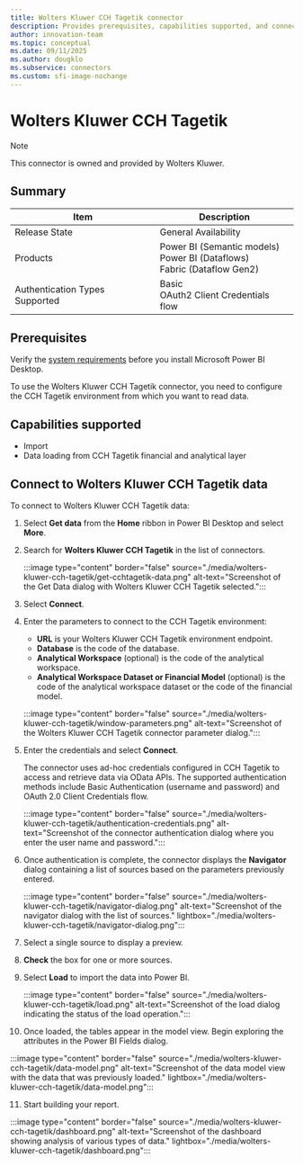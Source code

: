```yaml
---
title: Wolters Kluwer CCH Tagetik connector
description: Provides prerequisites, capabilities supported, and connection instructions to your Wolters Kluwer CCH Tagetik data.
author: innovation-team
ms.topic: conceptual
ms.date: 09/11/2025
ms.author: dougklo
ms.subservice: connectors
ms.custom: sfi-image-nochange
---
```


# Wolters Kluwer CCH Tagetik

>[!Note]
>This connector is owned and provided by Wolters Kluwer.

## Summary

| Item | Description |
| ---- | ----------- |
| Release State | General Availability |
| Products | Power BI (Semantic models)<br/>Power BI (Dataflows)<br/>Fabric (Dataflow Gen2) |
| Authentication Types Supported | Basic<br/>OAuth2 Client Credentials flow |

## Prerequisites

Verify the [system requirements](https://www.microsoft.com/download/details.aspx?id=58494) before you install Microsoft Power BI Desktop.

To use the Wolters Kluwer CCH Tagetik connector, you need to configure the CCH Tagetik environment from which you want to read data.

## Capabilities supported

* Import
* Data loading from CCH Tagetik financial and analytical layer

## Connect to Wolters Kluwer CCH Tagetik data

To connect to Wolters Kluwer CCH Tagetik data:

1. Select **Get data** from the **Home** ribbon in Power BI Desktop and select **More**.
2. Search for **Wolters Kluwer CCH Tagetik** in the list of connectors.

   :::image type="content" border="false" source="./media/wolters-kluwer-cch-tagetik/get-cchtagetik-data.png" alt-text="Screenshot of the Get Data dialog with Wolters Kluwer CCH Tagetik selected.":::

3. Select **Connect**.
4. Enter the parameters to connect to the CCH Tagetik environment:

   * **URL** is your Wolters Kluwer CCH Tagetik environment endpoint.
   * **Database** is the code of the database.
   * **Analytical Workspace** (optional) is the code of the analytical workspace.
   * **Analytical Workspace Dataset or Financial Model** (optional) is the code of the analytical workspace dataset or the code of the financial model.

   :::image type="content" border="false" source="./media/wolters-kluwer-cch-tagetik/window-parameters.png" alt-text="Screenshot of the Wolters Kluwer CCH Tagetik connector parameter dialog.":::

5. Enter the credentials and select **Connect**.

   The connector uses ad-hoc credentials configured in CCH Tagetik to access and retrieve data via OData APIs. The supported authentication methods include Basic Authentication (username and password) and OAuth 2.0 Client Credentials flow.

   :::image type="content" border="false" source="./media/wolters-kluwer-cch-tagetik/authentication-credentials.png" alt-text="Screenshot of the connector authentication dialog where you enter the user name and password.":::

6. Once authentication is complete, the connector displays the **Navigator** dialog containing a list of sources based on the parameters previously entered.

   :::image type="content" border="false" source="./media/wolters-kluwer-cch-tagetik/navigator-dialog.png" alt-text="Screenshot of the navigator dialog with the list of sources." lightbox="./media/wolters-kluwer-cch-tagetik/navigator-dialog.png":::
   
7. Select a single source to display a preview.
8. **Check** the box for one or more sources.
9. Select **Load** to import the data into Power BI. 

   :::image type="content" border="false" source="./media/wolters-kluwer-cch-tagetik/load.png" alt-text="Screenshot of the load dialog indicating the status of the load operation.":::
   
10. Once loaded, the tables appear in the model view. Begin exploring the attributes in the Power BI Fields dialog.

   :::image type="content" border="false" source="./media/wolters-kluwer-cch-tagetik/data-model.png" alt-text="Screenshot of the data model view with the data that was previously loaded." lightbox="./media/wolters-kluwer-cch-tagetik/data-model.png":::

11. Start building your report.

   :::image type="content" border="false" source="./media/wolters-kluwer-cch-tagetik/dashboard.png" alt-text="Screenshot of the dashboard showing analysis of various types of data." lightbox="./media/wolters-kluwer-cch-tagetik/dashboard.png":::
